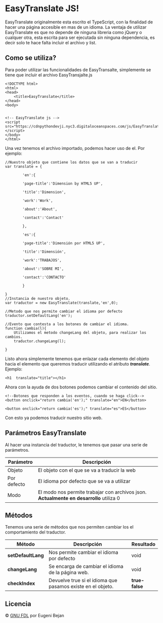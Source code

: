 # EasyTranslate JS!

EasyTranslate originalmente esta escrito el TypeScript, con la finalidad de hacer una página accesible en mas de un idioma. La ventaja de utilizar EasyTranslate es que no depende de ninguna libreria como jQuery o cualquer otra, esta escrita para ser ejecutada sin ninguna dependencia, es decir solo te hace falta incluir el archivo y list.


## Como se utiliza? 

Para poder utilizar las funcionalidades de EasyTransalte, simplemente se tiene que incluir el archivo EasyTransjalte.js

    <!DOCTYPE html>
    <html>
    <head>
    	<title>EasyTranslate</title>
    </head>
    <body>
    
    
    <!-- EasyTranslate js -->
    <script src="https://cdnpythondevji.nyc3.digitaloceanspaces.com/js/EasyTranslate.js"></script>
    </body>
    </html>

 
 Una vez tenemos el archivo importado, podemos hacer uso de el. Por ejemplo:

	//Nuestro objeto que contiene los datos que se van a traducir
    var translate = {
    
		    'en':{
		    
		    'page-title':'Dimension by HTML5 UP',
		    
		    'title':'Dimension',
		    
		    'work':'Work',
		    
		    'about':'About',
		    
		    'contact':'Contact'
		    
		    },
		    
		    'es':{
		    
		    'page-title':'Dimensión por HTML5 UP',
		    
		    'title':'Dimensión',
		    
		    'work':'TRABAJOS',
		    
		    'about':'SOBRE MI',
		    
		    'contact':'CONTACTO'
		    
		    }
		    
    }
    //Instancia de nuestro objeto.
    var traductor = new EasyTranslate(translate,'en',0);
    
    //Metodo que nos permite cambiar el idioma por defecto
    traductor.setDefaultLang('en');
    
    //Evento que contesta a los botones de cambiar el idioma.
    function cambia(l){
	    Utilizamos el metodo changeLang del objeto, para realizar los cambios.
	    traductor.changeLang(l);
    
    }


Listo ahora simplemente tenemos que enlazar cada elemento del objeto hacia el elemento que queremos traducir utilizando el atributo ***translate***.  Ejemplo:


    <h1  translate="title"></h1>


Ahora con la ayuda de dos botones podemos cambiar el contenido del sitio.

	<!--Botones que responden a los eventos, cuando se haga click-->
    <button onclick="return cambia('en');" translate="en">EN</button>
    
    <button onclick="return cambia('es');" translate="es">ES</button>

Con esto ya podemos traducir nuestro sitio web.


## Parámetros EasyTranslate

Al hacer una instancia del  traductor, le tenemos que pasar una serie de parámetros. 

| Parámetro|  Descripción |
|---|---|
| Objeto |  El objeto con el que se va a traducir la web |
| Por defecto|  El idioma por defecto que se va a utilizar |
| Modo|  El modo nos permite trabajar con archivos json. **Actualmente en desarrollo**  utiliza 0|


## Métodos

Tenemos una serie de métodos que nos permiten cambiar los el comportamiento del traductor.

| Método|  Descripción | Resultado|
|---|---|---|
| **setDefaultLang**|  Nos permite cambiar el idioma por defecto | void
| **changeLang**|  Se encarga de cambiar el idioma de la página web.  | void
| **checkIndex**|  Devuelve true si el idioma que pasamos existe en el objeto.  | **true-false**


## Licencia

© [GNU FDL](http://www.gnu.org/copyleft/fdl.html) por Eugeni Bejan
